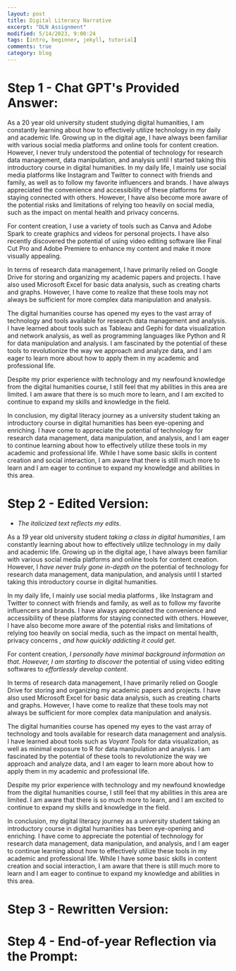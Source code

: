 ```yaml
---
layout: post
title: Digital Literacy Narrative
excerpt: "DLN Assignment"
modified: 5/14/2023, 9:00:24
tags: [intro, beginner, jekyll, tutorial]
comments: true
category: blog
---
```


# Step 1 - Chat GPT's Provided Answer:
As a 20 year old university student studying digital humanities, I am constantly learning about how to effectively utilize technology in my daily and academic life. Growing up in the digital age, I have always been familiar with various social media platforms and online tools for content creation. However, I never truly understood the potential of technology for research data management, data manipulation, and analysis until I started taking this introductory course in digital humanities.
In my daily life, I mainly use social media platforms like Instagram and Twitter to connect with friends and family, as well as to follow my favorite influencers and brands. I have always appreciated the convenience and accessibility of these platforms for staying connected with others. However, I have also become more aware of the potential risks and limitations of relying too heavily on social media, such as the impact on mental health and privacy concerns.

For content creation, I use a variety of tools such as Canva and Adobe Spark to create graphics and videos for personal projects. I have also recently discovered the potential of using video editing software like Final Cut Pro and Adobe Premiere to enhance my content and make it more visually appealing.

In terms of research data management, I have primarily relied on Google Drive for storing and organizing my academic papers and projects. I have also used Microsoft Excel for basic data analysis, such as creating charts and graphs. However, I have come to realize that these tools may not always be sufficient for more complex data manipulation and analysis.

The digital humanities course has opened my eyes to the vast array of technology and tools available for research data management and analysis. I have learned about tools such as Tableau and Gephi for data visualization and network analysis, as well as programming languages like Python and R for data manipulation and analysis. I am fascinated by the potential of these tools to revolutionize the way we approach and analyze data, and I am eager to learn more about how to apply them in my academic and professional life.

Despite my prior experience with technology and my newfound knowledge from the digital humanities course, I still feel that my abilities in this area are limited. I am aware that there is so much more to learn, and I am excited to continue to expand my skills and knowledge in the field.

In conclusion, my digital literacy journey as a university student taking an introductory course in digital humanities has been eye-opening and enriching. I have come to appreciate the potential of technology for research data management, data manipulation, and analysis, and I am eager to continue learning about how to effectively utilize these tools in my academic and professional life. While I have some basic skills in content creation and social interaction, I am aware that there is still much more to learn and I am eager to continue to expand my knowledge and abilities in this area.

# Step 2 - Edited Version:
- *The italicized text reflects my edits*.

As a *19* year old university student *taking a class in digital humanities*, I am constantly learning about how to effectively utilize technology in my daily and academic life. Growing up in the digital age, I have always been familiar with various social media platforms and online tools for content creation. However, I *have never truly gone in-depth on* the potential of technology for research data management, data manipulation, and analysis until I started taking this introductory course in digital humanities.

In my daily life, I mainly use social media platforms *,* like Instagram and Twitter to connect with friends and family, as well as to follow my favorite influencers and brands. I have always appreciated the convenience and accessibility of these platforms for staying connected with others. However, I have also become more aware of the potential risks and limitations of relying too heavily on social media, such as the impact on mental health, privacy concerns *, and how quickly addicting it could get*.

For content creation, *I personally have minimal background information on that*. *However, I am starting to discover* the potential of using video editing softwares to *effortlessly develop content*.

In terms of research data management, I have primarily relied on Google Drive for storing and organizing my academic papers and projects. I have also used Microsoft Excel for basic data analysis, such as creating charts and graphs. However, I have come to realize that these tools may not always be sufficient for more complex data manipulation and analysis.

The digital humanities course has opened my eyes to the vast array of technology and tools available for research data management and analysis. I have learned about tools such as *Voyant Tools* for data visualization, as well as minimal exposure to R for data manipulation and analysis. I am fascinated by the potential of these tools to revolutionize the way we approach and analyze data, and I am eager to learn more about how to apply them in my academic and professional life.

Despite my prior experience with technology and my newfound knowledge from the digital humanities course, I still feel that my abilities in this area are limited. I am aware that there is so much more to learn, and I am excited to continue to expand my skills and knowledge in the field.

In conclusion, my digital literacy journey as a university student taking an introductory course in digital humanities has been eye-opening and enriching. I have come to appreciate the potential of technology for research data management, data manipulation, and analysis, and I am eager to continue learning about how to effectively utilize these tools in my academic and professional life. While I have some basic skills in content creation and social interaction, I am aware that there is still much more to learn and I am eager to continue to expand my knowledge and abilities in this area.
# Step 3 - Rewritten Version:

# Step 4 - End-of-year Reflection via the Prompt:
